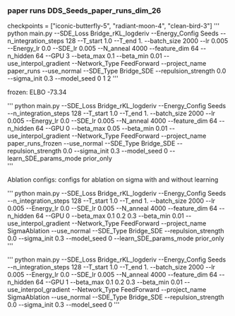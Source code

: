 
### paper runs DDS_Seeds_paper_runs_dim_26

checkpoints = ["iconic-butterfly-5", "radiant-moon-4", "clean-bird-3"]
'''
python main.py --SDE_Loss Bridge_rKL_logderiv --Energy_Config Seeds --n_integration_steps 128 --T_start 1.0 --T_end 1. --batch_size 2000 --lr 0.005 --Energy_lr 0.0 --SDE_lr 0.005 --N_anneal 4000 --feature_dim 64 --n_hidden 64 --GPU 3 --beta_max 0.1 --beta_min 0.01 --use_interpol_gradient --Network_Type FeedForward --project_name paper_runs --use_normal --SDE_Type Bridge_SDE --repulsion_strength 0.0 --sigma_init 0.3 --model_seed 0 1 2
''' 


frozen: ELBO -73.34

'''
python main.py --SDE_Loss Bridge_rKL_logderiv --Energy_Config Seeds --n_integration_steps 128 --T_start 1.0 --T_end 1. --batch_size 2000 --lr 0.005 --Energy_lr 0.0 --SDE_lr 0.005 --N_anneal 4000 --feature_dim 64 --n_hidden 64 --GPU 0 --beta_max 0.05 --beta_min 0.01 --use_interpol_gradient --Network_Type FeedForward --project_name paper_runs_frozen --use_normal --SDE_Type Bridge_SDE --repulsion_strength 0.0 --sigma_init 0.3 --model_seed 0 --learn_SDE_params_mode prior_only     
''' 


Ablation configs:
configs for ablation on sigma with and without learning

'''
python main.py --SDE_Loss Bridge_rKL_logderiv --Energy_Config Seeds --n_integration_steps 128 --T_start 1.0 --T_end 1. --batch_size 2000 --lr 0.005 --Energy_lr 0.0 --SDE_lr 0.005 --N_anneal 4000 --feature_dim 64 --n_hidden 64 --GPU 0 --beta_max 0.1 0.2 0.3 --beta_min 0.01 --use_interpol_gradient --Network_Type FeedForward --project_name SigmaAblation --use_normal --SDE_Type Bridge_SDE --repulsion_strength 0.0 --sigma_init 0.3 --model_seed 0 --learn_SDE_params_mode prior_only  
'''

'''
python main.py --SDE_Loss Bridge_rKL_logderiv --Energy_Config Seeds --n_integration_steps 128 --T_start 1.0 --T_end 1. --batch_size 2000 --lr 0.005 --Energy_lr 0.0 --SDE_lr 0.005 --N_anneal 4000 --feature_dim 64 --n_hidden 64 --GPU 1 --beta_max 0.1 0.2 0.3 --beta_min 0.01 --use_interpol_gradient --Network_Type FeedForward --project_name SigmaAblation --use_normal --SDE_Type Bridge_SDE --repulsion_strength 0.0 --sigma_init 0.3 --model_seed 0
'''